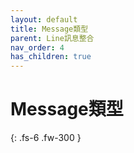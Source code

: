```yaml
---
layout: default
title: Message類型
parent: Line訊息整合
nav_order: 4
has_children: true
---
```


# Message類型

{: .fs-6 .fw-300 }